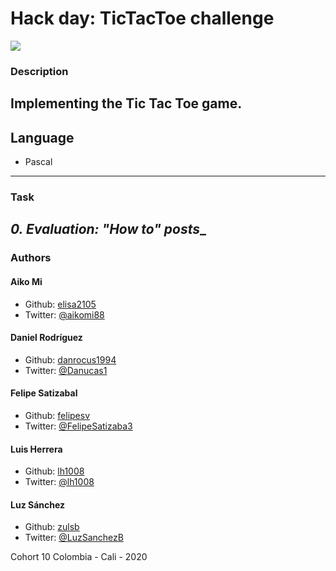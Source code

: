 # Hack day: TicTacToe challenge
![](https://upload.wikimedia.org/wikipedia/commons/7/7d/Tic-tac-toe-animated.gif)

### Description
Implementing the Tic Tac Toe game.
---
## Language

* Pascal
---
### Task

_**0. Evaluation: "How to" posts**__
---
### Authors
#### Aiko Mi
- Github: [elisa2105](https://github.com/elisa2105)
- Twitter: [@aikomi88](https://twitter.com/aikomi88)
#### Daniel Rodríguez
- Github: [danrocus1994](https://github.com/danrocus1994)
- Twitter: [@Danucas1](https://twitter.com/Danucas1)
#### Felipe Satizabal
- Github: [felipesv](https://github.com/felipesv)
- Twitter: [@FelipeSatizaba3](https://twitter.com/FelipeSatizaba3)
#### Luis Herrera
- Github: [lh1008](https://github.com/lh1008)
- Twitter: [@lh1008](https://twitter.com/lh1008)
#### Luz Sánchez
- Github: [zulsb](https://github.com/zulsb)
- Twitter: [@LuzSanchezB](https://twitter.com/LuzSanchezB)

Cohort 10
Colombia - Cali - 2020
